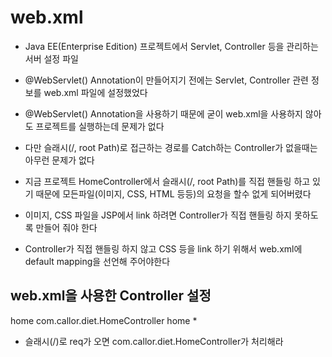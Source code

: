 # web.xml
* Java EE(Enterprise Edition) 프로젝트에서 Servlet, Controller 등을
	관리하는 서버 설정 파일

* @WebServlet() Annotation이 만들어지기 전에는 Servlet, Controller 관련 정보를
	web.xml 파일에 설정했었다

* @WebServlet() Annotation을 사용하기 때문에 굳이 web.xml을
	사용하지 않아도 프로젝트를 실행하는데 문제가 없다

* 다만 슬래시(/, root Path)로 접근하는 경로를 Catch하는 Controller가 
	없을때는 아무런 문제가 없다
	
* 지금 프로젝트 HomeController에서 슬래시(/, root Path)를 
	직접 핸들링 하고 있기 때문에 모든파일(이미지, CSS, HTML 등등)의
	요청을 할수 없게 되어버렸다

* 이미지, CSS 파일을 JSP에서 link 하려면 Controller가 직접 
	핸들링 하지 못하도록 만들어 줘야 한다
	
* Controller가 직접 핸들링 하지 않고 CSS 등을 link 하기 위해서
	web.xml에 default mapping을 선언해 주어야한다
	
## web.xml을 사용한 Controller 설정
<servlet>
	<servlet-name>home</servlet-name>
	<servlet-class>
		com.callor.diet.HomeController
	</servlet-class>
</servlet>

<servlet-mapping>
	<servlet-name>home</servlet-name>
	<url-pattern>*</url-pattern>
</servlet-mapping>

* 슬래시(/)로 req가 오면 com.callor.diet.HomeController가 처리해라






